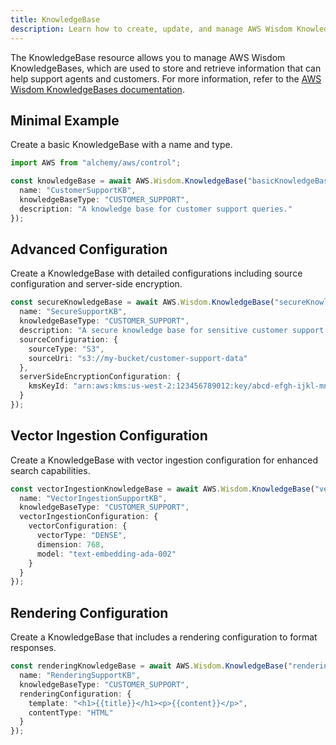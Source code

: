 ```yaml
---
title: KnowledgeBase
description: Learn how to create, update, and manage AWS Wisdom KnowledgeBases using Alchemy Cloud Control.
---
```


The KnowledgeBase resource allows you to manage AWS Wisdom KnowledgeBases, which are used to store and retrieve information that can help support agents and customers. For more information, refer to the [AWS Wisdom KnowledgeBases documentation](https://docs.aws.amazon.com/wisdom/latest/userguide/).

## Minimal Example

Create a basic KnowledgeBase with a name and type.

```ts
import AWS from "alchemy/aws/control";

const knowledgeBase = await AWS.Wisdom.KnowledgeBase("basicKnowledgeBase", {
  name: "CustomerSupportKB",
  knowledgeBaseType: "CUSTOMER_SUPPORT",
  description: "A knowledge base for customer support queries."
});
```

## Advanced Configuration

Create a KnowledgeBase with detailed configurations including source configuration and server-side encryption.

```ts
const secureKnowledgeBase = await AWS.Wisdom.KnowledgeBase("secureKnowledgeBase", {
  name: "SecureSupportKB",
  knowledgeBaseType: "CUSTOMER_SUPPORT",
  description: "A secure knowledge base for sensitive customer support queries.",
  sourceConfiguration: {
    sourceType: "S3",
    sourceUri: "s3://my-bucket/customer-support-data"
  },
  serverSideEncryptionConfiguration: {
    kmsKeyId: "arn:aws:kms:us-west-2:123456789012:key/abcd-efgh-ijkl-mnop"
  }
});
```

## Vector Ingestion Configuration

Create a KnowledgeBase with vector ingestion configuration for enhanced search capabilities.

```ts
const vectorIngestionKnowledgeBase = await AWS.Wisdom.KnowledgeBase("vectorIngestionKB", {
  name: "VectorIngestionSupportKB",
  knowledgeBaseType: "CUSTOMER_SUPPORT",
  vectorIngestionConfiguration: {
    vectorConfiguration: {
      vectorType: "DENSE",
      dimension: 768,
      model: "text-embedding-ada-002"
    }
  }
});
```

## Rendering Configuration

Create a KnowledgeBase that includes a rendering configuration to format responses.

```ts
const renderingKnowledgeBase = await AWS.Wisdom.KnowledgeBase("renderingKB", {
  name: "RenderingSupportKB",
  knowledgeBaseType: "CUSTOMER_SUPPORT",
  renderingConfiguration: {
    template: "<h1>{{title}}</h1><p>{{content}}</p>",
    contentType: "HTML"
  }
});
```